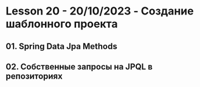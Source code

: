 # Lesson 20 - 20/10/2023 - Создание шаблонного проекта

## 01. Spring Data Jpa Methods
## 02. Собственные запросы на JPQL в репозиториях